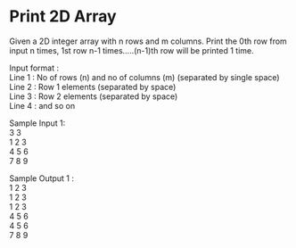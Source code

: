 # Print 2D Array



Given a 2D integer array with n rows and m columns. Print the 0th row from input n times, 1st row n-1 times…..(n-1)th row will be printed 1 time.       

Input format :      
Line 1 : No of rows (n) and no of columns (m) (separated by single space)        
Line 2 : Row 1 elements (separated by space)          
Line 3 : Row 2 elements (separated by space)       
Line 4 : and so on        

Sample Input 1:        
3 3       
1 2 3       
4 5 6       
7 8 9     

Sample Output 1 :        
1 2 3       
1 2 3       
1 2 3      
4 5 6      
4 5 6      
7 8 9       

